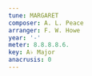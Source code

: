 ```yaml
---
tune: MARGARET
composer: A. L. Peace
arranger: F. W. Howe
year: '-'
meter: 8.8.8.8.6.
key: A♭ Major
anacrusis: 0
---
```

